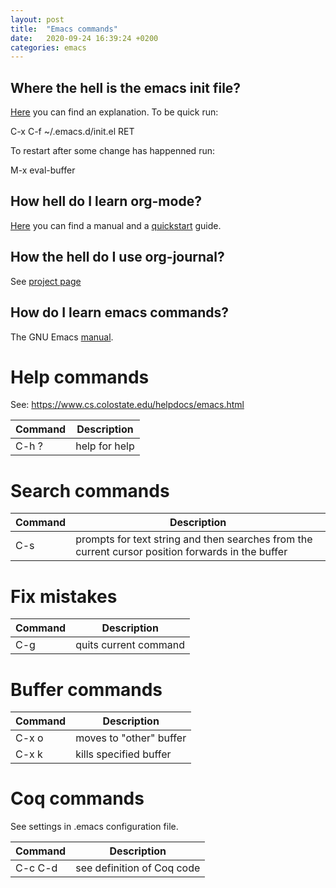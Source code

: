 ```yaml
---
layout: post
title:  "Emacs commands"
date:   2020-09-24 16:39:24 +0200
categories: emacs
---
```


## Where the hell is the emacs init file?  

[Here][init] you can find an explanation. To be quick run:

 C-x C-f ~/.emacs.d/init.el RET

 To restart after some change has happenned run:
 
  M-x eval-buffer

## How hell do I learn org-mode?  

[Here][org] you can find a manual and a [quickstart][quick] guide.

## How the hell do I use org-journal?

See [project page][journal]

## How do I learn emacs commands?  

The GNU Emacs [manual][gnu].

# Help commands  

See: https://www.cs.colostate.edu/helpdocs/emacs.html

| Command  | Description |
| ------------- | ------------- |
| C-h ? | help for help  |

# Search commands  

| Command  | Description |
| ------------- | ------------- |
| C-s |  prompts for text string and then searches from the current cursor position forwards in the buffer  |

# Fix mistakes  

| Command       | Description   |
| ------------- | ------------- |
| C-g           | quits current command |


# Buffer commands 

| Command       | Description   |
| ------------- | ------------- |
| C-x o         | moves to "other" buffer |
| C-x k         | kills specified buffer |


# Coq commands  

See settings in .emacs configuration file.

| Command  | Description |
| ------------- | ------------- |
| C-c C-d | see definition of Coq code |

[init]: https://www.emacswiki.org/emacs/InitFile
[quick]: https://orgmode.org/quickstart.html
[org]: https://orgmode.org/
[gnu]: https://www.gnu.org/software/emacs/manual/html_node/emacs/index.html
[journal]: https://github.com/bastibe/org-journal
